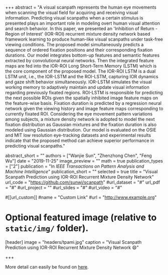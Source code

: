 +++
abstract = "A visual scanpath represents the human eye movements when scanning the visual field for acquiring and receiving visual information. Predicting visual scanpaths when a certain stimulus is presented plays an important role in modeling overt human visual attention and search behavior. In this paper, we presented an 'Inhibition of Return - Region of Interest' (IOR-ROI) recurrent mixture density network based framework learning to produce human-like visual scanpaths under task-free viewing conditions. The proposed model simultaneously predicts a sequence of ordered fixation positions and their corresponding fixation durations. Our model integrates bottom-up features and semantic features extracted by convolutional neural networks. Then the integrated feature maps are fed into the IOR-ROI Long Short-Term Memory (LSTM) which is the core component of the proposed model. The IOR-ROI LSTM is a dual LSTM unit, i.e., the IOR-LSTM and the ROI-LSTM, capturing IOR dynamics and gaze shift behavior simultaneously. IOR-LSTM simulates the visual working memory to adaptively maintain and update visual information regarding previously fixated regions. ROI-LSTM is responsible for predicting the next possible ROIs given the spatially inhibited image feature maps on the feature-wise basis. Fixation duration is predicted by a regression neural network given the viewing history and image feature maps corresponding to currently fixated ROI. Considering the eye movement pattern variations among subjects, a mixture density network is adopted to model the next fixation distribution as Gaussian mixtures and the fixation duration is also modeled using Gaussian distribution. Our model is evaluated on the OSIE and MIT low resolution eye-tracking datasets and experimental results indicate that the proposed method can achieve superior performance in predicting visual scanpaths."

abstract_short = ""
authors = ["Wanjie Sun", "Zhenzhong Chen", "Feng Wu"]
date = "2019-11-25"
image_preview = ""
math = true
publication_types = ["2"]
publication = "In *IEEE Transactions on Pattern Analysis and Machine Intelligence*"
publication_short = ""
selected = true
title = "Visual Scanpath Prediction using IOR-ROI Recurrent Mixture Density Network"
url_code = "https://github.com/sunwj/scanpath"
#url_dataset = "#"
url_pdf = "#"
#url_project = ""
#url_slides = "#"
#url_video = "#"

#[[url_custom]]
#name = "Custom Link"
#url = "http://www.example.org"

# Optional featured image (relative to `static/img/` folder).
[header]
image = "headers/tpami.jpg"
caption = "Visual Scanpath Prediction using IOR-ROI Recurrent Mixture Density Network :smile:"

+++

More detail can easily be found on <a href="#">here</a>.
